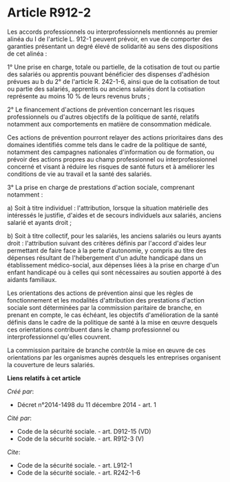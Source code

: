 # Article R912-2

Les accords professionnels ou interprofessionnels mentionnés au premier alinéa du I de l'article L. 912-1 peuvent prévoir, en
vue de comporter des garanties présentant un degré élevé de solidarité au sens des dispositions de cet alinéa : 

1° Une prise en charge, totale ou partielle, de la cotisation de tout ou partie des salariés ou apprentis pouvant bénéficier
des dispenses d'adhésion prévues au b du 2° de l'article R. 242-1-6, ainsi que de la cotisation de tout ou partie des
salariés, apprentis ou anciens salariés dont la cotisation représente au moins 10 % de leurs revenus bruts ; 

2° Le financement d'actions de prévention concernant les risques professionnels ou d'autres objectifs de la politique de
santé, relatifs notamment aux comportements en matière de consommation médicale. 

Ces actions de prévention pourront relayer des actions prioritaires dans des domaines identifiés comme tels dans le cadre de
la politique de santé, notamment des campagnes nationales d'information ou de formation, ou prévoir des actions propres au
champ professionnel ou interprofessionnel concerné et visant à réduire les risques de santé futurs et à améliorer les
conditions de vie au travail et la santé des salariés. 

3° La prise en charge de prestations d'action sociale, comprenant notamment : 

a) Soit à titre individuel : l'attribution, lorsque la situation matérielle des intéressés le justifie, d'aides et de secours
individuels aux salariés, anciens salarié et ayants droit ; 

b) Soit à titre collectif, pour les salariés, les anciens salariés ou leurs ayants droit : l'attribution suivant des critères
définis par l'accord d'aides leur permettant de faire face à la perte d'autonomie, y compris au titre des dépenses résultant
de l'hébergement d'un adulte handicapé dans un établissement médico-social, aux dépenses liées à la prise en charge d'un
enfant handicapé ou à celles qui sont nécessaires au soutien apporté à des aidants familiaux. 

Les orientations des actions de prévention ainsi que les règles de fonctionnement et les modalités d'attribution des
prestations d'action sociale sont déterminées par la commission paritaire de branche, en prenant en compte, le cas échéant,
les objectifs d'amélioration de la santé définis dans le cadre de la politique de santé à la mise en œuvre desquels ces
orientations contribuent dans le champ professionnel ou interprofessionnel qu'elles couvrent. 

La commission paritaire de branche contrôle la mise en œuvre de ces orientations par les organismes auprès desquels les
entreprises organisent la couverture de leurs salariés.

**Liens relatifs à cet article**

_Créé par_:

  - Décret n°2014-1498 du 11 décembre 2014 - art. 1

_Cité par_:

  - Code de la sécurité sociale. - art. D912-15 (VD)
  - Code de la sécurité sociale. - art. R912-3 (V)

_Cite_:

  - Code de la sécurité sociale. - art. L912-1
  - Code de la sécurité sociale. - art. R242-1-6
